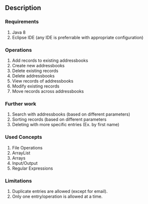 ## Description

### Requirements
1. Java 8
2. Eclipse IDE (any IDE is preferrable with appropriate configuration)

### Operations
1. Add records to existing addressbooks
3. Create new addressbooks
4. Delete existing records
5. Delete addressbooks
6. View records of addressbooks
7. Modify existing records
8. Move records across addressbooks

### Further work
1. Search with addressbooks (based on different parameters)
2. Sorting records (based on different parameters
3. Deleting with more specific entries (Ex. by first name)

### Used Concepts
1. File Operations
2. ArrayList
3. Arrays
4. Input/Output
5. Regular Expressions

### Limitations
1. Duplicate entries are allowed (except for email).
2. Only one entry/operation is allowed at a time.
